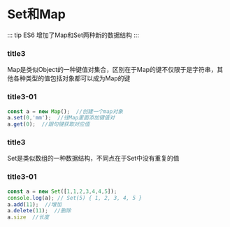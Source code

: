 
# Set和Map

::: tip
ES6 增加了Map和Set两种新的数据结构
:::

### title3
Map是类似Object的一种键值对集合，区别在于Map的键不仅限于是字符串，其他各种类型的值包括对象都可以成为Map的键
### title3-01

``` js
const a = new Map();  //创建一个map对象
a.set(0,'mm');  //往Map里面添加键值对
a.get(0);  //跟句键获取对应值
```

### title3
Set是类似数组的一种数据结构，不同点在于Set中没有重复的值
### title3-01

``` js
const a = new Set([1,1,2,3,4,4,5]);
console.log(a); // Set(5) { 1, 2, 3, 4, 5 }
a.add(11);  //增加
a.delete(11);  //删除
a.size  //长度
```
